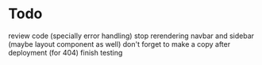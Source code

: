 # Todo

review code (specially error handling)
stop rerendering navbar and sidebar (maybe layout component as well)
don't forget to make a copy after deployment (for 404)
finish testing
